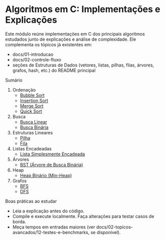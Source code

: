 # Algoritmos em C: Implementações e Explicações

Este módulo reúne implementações em C dos principais algoritmos estudados junto de explicações e análise de complexidade. Ele complementa os tópicos já existentes em:
- docs/01-introducao
- docs/02-controle-fluxo
- seções de Estruturas de Dados (vetores, listas, pilhas, filas, árvores, grafos, hash, etc.) do README principal

Sumário
1. Ordenação
   - [Bubble Sort](./01-ordenacao/bubble-sort.md)
   - [Insertion Sort](./01-ordenacao/insertion-sort.md)
   - [Merge Sort](./01-ordenacao/merge-sort.md)
   - [Quick Sort](./01-ordenacao/quick-sort.md)
2. Busca
   - [Busca Linear](./02-busca/busca-linear.md)
   - [Busca Binária](./02-busca/busca-binaria.md)
3. Estruturas Lineares
   - [Pilha](./03-estruturas-lineares/pilha.md)
   - [Fila](./03-estruturas-lineares/fila.md)
4. Listas Encadeadas
   - [Lista Simplesmente Encadeada](./04-listas/lista-simples.md)
5. Árvores
   - [BST (Árvore de Busca Binária)](./05-bst/bst.md)
6. Heap
   - [Heap Binário (Min-Heap)](./06-heap/heap-binario.md)
7. Grafos
   - [BFS](./07-grafos/bfs.md)
   - [DFS](./07-grafos/dfs.md)

Boas práticas ao estudar
- Leia a explicação antes do código.
- Compile e execute localmente. Faça alterações para testar casos de borda.
- Meça tempos em entradas maiores (ver docs/02-topicos-avancados/12-testes-e-benchmarks, se disponível).